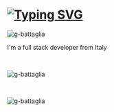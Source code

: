 # [![Typing SVG](https://readme-typing-svg.herokuapp.com?font=Fira+Code&pause=1000&width=435&lines=Hi+%F0%9F%91%8B%2C+I'm+Giacomo+Battaglia)](https://git.io/typing-svg)

 <img src="https://komarev.com/ghpvc/?username=g-battaglia&label=Profile%20views&color=0e75b6&style=flat" alt="g-battaglia" />

<br>

I'm a full stack developer from Italy

<br>

<p align="left" ><img src="https://github-readme-stats.vercel.app/api/top-langs?username=g-battaglia&show_icons=true&locale=en&layout=compact&theme=tokyonight" alt="g-battaglia" /></p>
<br>
<p align="left" ><img src="https://github-readme-stats.vercel.app/api?username=g-battaglia&show_icons=true&locale=en&theme=tokyonight" alt="g-battaglia" /></p>

